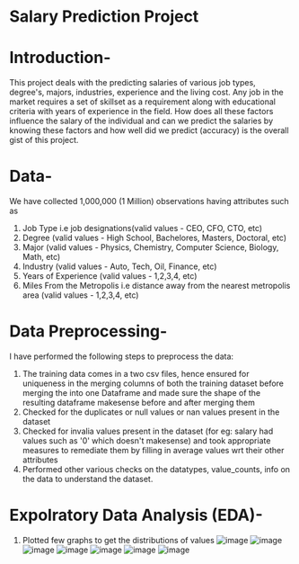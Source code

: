 # Salary Prediction Project

# Introduction-

This project deals with the predicting salaries of various job types, degree's, majors, industries, experience and the living cost. Any job in the market requires a set of skillset as a requirement along with educational criteria with years of experience in the field. How does all these factors influence the salary of the individual and can we predict the salaries by knowing these factors and how well did we predict (accuracy) is the overall gist of this project.

# Data-

We have collected 1,000,000 (1 Million) observations having attributes such as
1) Job Type i.e job designations(valid values - CEO, CFO, CTO, etc)
2) Degree (valid values - High School, Bachelores, Masters, Doctoral, etc)
3) Major (valid values - Physics, Chemistry, Computer Science, Biology, Math, etc)
4) Industry (valid values - Auto, Tech, Oil, Finance, etc)
5) Years of Experience (valid values - 1,2,3,4, etc)
6) Miles From the Metropolis i.e distance away from the nearest metropolis area (valid values - 1,2,3,4, etc)


# Data Preprocessing-
I have performed the following steps to preprocess the data:
1) The training data comes in a two csv files, hence ensured for uniqueness in the merging columns of both the training dataset before merging the into one Dataframe and made sure the shape of the resulting dataframe makesense before and after merging them
2) Checked for the duplicates or null values or nan values present in the dataset
3) Checked for invalia values present in the dataset (for eg: salary had values such as '0' which doesn't makesense) and took appropriate measures to remediate them by filling in average values wrt their other attributes
4) Performed other various checks on the datatypes, value_counts, info on the data to understand the dataset.


# Expolratory Data Analysis (EDA)-
1) Plotted few graphs to get the distributions of values
![image](https://user-images.githubusercontent.com/44300495/112864529-e3184200-9085-11eb-9c96-8890db4121bd.png)
![image](https://user-images.githubusercontent.com/44300495/112864622-faefc600-9085-11eb-9df9-8e0da9628365.png)
![image](https://user-images.githubusercontent.com/44300495/112864653-04792e00-9086-11eb-8eb0-8c92585e338e.png)
![image](https://user-images.githubusercontent.com/44300495/112864698-0fcc5980-9086-11eb-944c-06e8015c6418.png)
![image](https://user-images.githubusercontent.com/44300495/112864190-97659880-9085-11eb-9032-26b94650e054.png)
![image](https://user-images.githubusercontent.com/44300495/112864246-a3e9f100-9085-11eb-9a6a-1df63eb5d8df.png)
![image](https://user-images.githubusercontent.com/44300495/112864295-af3d1c80-9085-11eb-8115-f85d711c186d.png)





